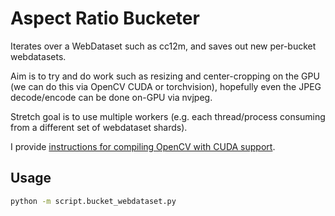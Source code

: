 # Aspect Ratio Bucketer

Iterates over a WebDataset such as cc12m, and saves out new per-bucket webdatasets.

Aim is to try and do work such as resizing and center-cropping on the GPU (we can do this via OpenCV CUDA or torchvision), hopefully even the JPEG decode/encode can be done on-GPU via nvjpeg.

Stretch goal is to use multiple workers (e.g. each thread/process consuming from a different set of webdataset shards).

I provide [instructions for compiling OpenCV with CUDA support](https://gist.github.com/Birch-san/ce02730e7987a7154b6e74efc06f182a).

## Usage

```bash
python -m script.bucket_webdataset.py
```